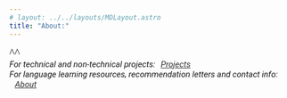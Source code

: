 ```yaml
---
# layout: ../../layouts/MDLayout.astro
title: "About:"
---
```


<div class="intro-text">
    ^^
</div>
<div class="centered-links">
    <span class="text-home-project">For technical and non-technical projects:<a href="/projects/">Projects</a><br></span>
    <span class="text-home-project">For language learning resources, recommendation letters and contact info: <a href="/about/">About</a></span><br>
</div>

<style>
    

    .centered-links {
        /* display: flex; */
        justify-content: center;
        align-items: center;
        height: 15vh;
    }

    .centered-links a {
        color: #333;
        margin: 0 10px;
    }
    .text-home-project {
            font-family: 'Roboto', sans-serif;
            font-style: italic;
            font-size: 15px;
    }
    .intro-text {
            font-family: 'DM Serif Display', serif;
            font-size: 20px;
    }
</style>